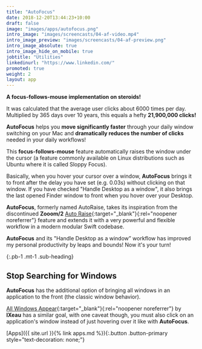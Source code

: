 ```yaml
---
title: "AutoFocus"
date: 2018-12-20T13:44:23+10:00
draft: false
image: "images/apps/autofocus.png"
intro_image: "images/screencasts/04-af-video.mp4"
intro_image_preview: "images/screencasts/04-af-preview.png"
intro_image_absolute: true
intro_image_hide_on_mobile: true
jobtitle: "Utilities"
linkedinurl: "https://www.linkedin.com/"
promoted: true
weight: 2
layout: app
---
```


**A focus-follows-mouse implementation on steroids!**

It was calculated that the average user clicks about 6000 times per day. Multiplied by 365 days over 10 years, this equals a hefty **21,900,000 clicks!**

<!--break-->

**AutoFocus** helps you **move significantly faster** through your daily window switching on your Mac and **dramatically reduces the number of clicks** needed in your daily workflows!

This **focus-follows-mouse** feature automatically raises the window under the cursor (a feature commonly available on Linux distributions such as Ubuntu where it is called Sloppy Focus).

Basically, when you hover your cursor over a window, **AutoFocus** brings it to front after the delay you have set (e.g. 0.03s) without clicking on that window. If you have checked "Handle Desktop as a window", it also brings the last opened Finder window to front when you hover over your Desktop.

**AutoFocus**, formerly named AutoRaise, takes its inspiration from the discontinued **Zooom/2** [Auto Raise](https://img.informer.com/screenshots_mac/19/19146_1.png){:target="_blank"}{:rel="noopener noreferrer"} feature and extends it with a very powerful and flexible workflow in a modern modular Swift codebase.

**AutoFocus** and its "Handle Desktop as a window” workflow has improved my personal productivity by leaps and bounds! Now it's your turn!

{:.pb-1 .mt-1 .sub-heading}
## Stop Searching for Windows

**AutoFocus** has the additional option of bringing all windows in an application to the front (the classic window behavior).

[All Windows Appear](https://www.ixeau.com/all-windows-appear/){:target="_blank"}{:rel="noopener noreferrer"} by **IXeau** has a similar goal, with one caveat though, you must also click on an application's window instead of just hovering over it like with **AutoFocus**.

[Apps]({{ site.url }}{% link apps.md %}){:.button .button-primary style="text-decoration: none;"}
